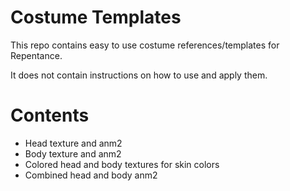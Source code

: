 # Costume Templates
This repo contains easy to use costume references/templates for Repentance.

It does not contain instructions on how to use and apply them.

# Contents
- Head texture and anm2
- Body texture and anm2
- Colored head and body textures for skin colors
- Combined head and body anm2